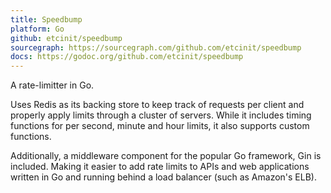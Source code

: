 ```yaml
---
title: Speedbump
platform: Go
github: etcinit/speedbump
sourcegraph: https://sourcegraph.com/github.com/etcinit/speedbump
docs: https://godoc.org/github.com/etcinit/speedbump
---
```


A rate-limitter in Go.

<!--more-->

Uses Redis as its backing store to keep track of requests per client and properly apply limits through a cluster of servers. While it includes timing functions for per second, minute and hour limits, it also supports custom functions.

Additionally, a middleware component for the popular Go framework, Gin is included. Making it easier to add rate limits to APIs and web applications written in Go and running behind a load balancer (such as Amazon's ELB).
